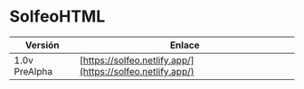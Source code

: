 # SolfeoHTML

| Versión | Enlace |
| ------ | ------ |
| 1.0v PreAlpha | [https://solfeo.netlify.app/](https://solfeo.netlify.app/) |
